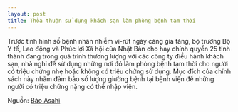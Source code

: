 ```yaml
---
layout: post
title: Thỏa thuận sử dụng khách sạn làm phòng bệnh tạm thời
---
```

Trước tình hình số bệnh nhân nhiễm vi-rút ngày càng gia tăng, bộ trưởng Bộ Y tế, Lao động và Phúc lợi Xã hội của Nhật Bản cho hay chính quyền 25 tỉnh thành đang trong quá trình thương lượng với các công ty điều hành khách sạn, nhà nghỉ để sử dụng những nơi đó làm phòng bệnh tạm thời cho người có triệu chứng nhẹ hoặc không có triệu chứng sử dụng. Mục đích của chính sách này nhằm đảm bảo số lượng giường bệnh tại bệnh viện để những người có triệu chứng nặng có thể nhập viện.

Nguồn: [Báo Asahi](https://news.tv-asahi.co.jp/news_society/articles/000181749.html)
